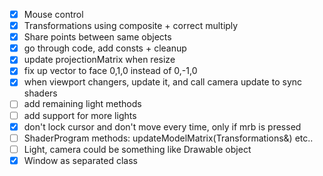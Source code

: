 - [x] Mouse control
- [x] Transformations using composite + correct multiply
- [x] Share points between same objects
- [x] go through code, add consts + cleanup
- [x] update projectionMatrix when resize
- [x] fix up vector to face 0,1,0 instead of 0,-1,0
- [x] when viewport changers, update it, and call camera update to sync shaders
- [ ] add remaining light methods
- [ ] add support for more lights
- [x] don't lock cursor and don't move every time, only if mrb is pressed
- [ ] ShaderProgram methods: updateModelMatrix(Transformations&) etc..
- [ ] Light, camera could be something like Drawable object
- [x] Window as separated class

